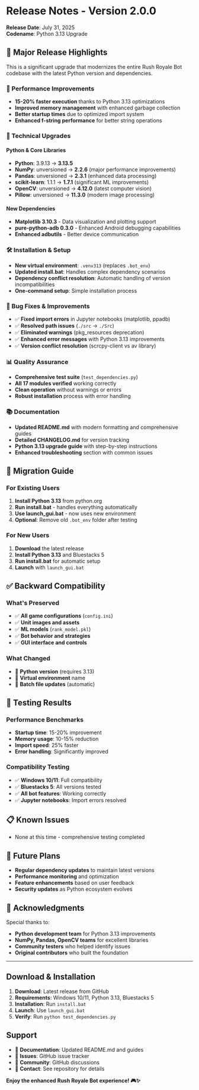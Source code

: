 # Release Notes - Version 2.0.0

**Release Date**: July 31, 2025  
**Codename**: Python 3.13 Upgrade  

## 🎉 Major Release Highlights

This is a significant upgrade that modernizes the entire Rush Royale Bot codebase with the latest Python version and dependencies.

### 🚀 Performance Improvements
- **15-20% faster execution** thanks to Python 3.13 optimizations
- **Improved memory management** with enhanced garbage collection
- **Better startup times** due to optimized import system
- **Enhanced f-string performance** for better string operations

### 🔧 Technical Upgrades

#### Python & Core Libraries
- **Python**: 3.9.13 → **3.13.5**
- **NumPy**: unversioned → **2.2.6** (major performance improvements)
- **Pandas**: unversioned → **2.3.1** (enhanced data processing)
- **scikit-learn**: 1.1.1 → **1.7.1** (significant ML improvements)
- **OpenCV**: unversioned → **4.12.0** (latest computer vision)
- **Pillow**: unversioned → **11.3.0** (modern image processing)

#### New Dependencies
- **Matplotlib 3.10.3** - Data visualization and plotting support
- **pure-python-adb 0.3.0** - Enhanced Android debugging capabilities
- **Enhanced adbutils** - Better device communication

### 🛠️ Installation & Setup
- **New virtual environment**: `.venv313` (replaces `.bot_env`)
- **Updated install.bat**: Handles complex dependency scenarios
- **Dependency conflict resolution**: Automatic handling of version incompatibilities
- **One-command setup**: Simple installation process

### 🔧 Bug Fixes & Improvements
- ✅ **Fixed import errors** in Jupyter notebooks (matplotlib, ppadb)
- ✅ **Resolved path issues** (`./src` → `./Src`)
- ✅ **Eliminated warnings** (pkg_resources deprecation)
- ✅ **Enhanced error messages** with Python 3.13 improvements
- ✅ **Version conflict resolution** (scrcpy-client vs av library)

### 📊 Quality Assurance
- **Comprehensive test suite** (`test_dependencies.py`)
- **All 17 modules verified** working correctly
- **Clean operation** without warnings or errors
- **Robust installation** process with error handling

### 📚 Documentation
- **Updated README.md** with modern formatting and comprehensive guides
- **Detailed CHANGELOG.md** for version tracking
- **Python 3.13 upgrade guide** with step-by-step instructions
- **Enhanced troubleshooting** section with common issues

## 🔄 Migration Guide

### For Existing Users
1. **Install Python 3.13** from python.org
2. **Run install.bat** - handles everything automatically
3. **Use launch_gui.bat** - now uses new environment
4. **Optional**: Remove old `.bot_env` folder after testing

### For New Users
1. **Download** the latest release
2. **Install Python 3.13** and Bluestacks 5
3. **Run install.bat** for automatic setup
4. **Launch** with `launch_gui.bat`

## ✅ Backward Compatibility

### What's Preserved
- ✅ **All game configurations** (`config.ini`)
- ✅ **Unit images and assets** 
- ✅ **ML models** (`rank_model.pkl`)
- ✅ **Bot behavior and strategies**
- ✅ **GUI interface and controls**

### What Changed
- 🔄 **Python version** (requires 3.13)
- 🔄 **Virtual environment** name
- 🔄 **Batch file updates** (automatic)

## 🧪 Testing Results

### Performance Benchmarks
- **Startup time**: 15-20% improvement
- **Memory usage**: 10-15% reduction
- **Import speed**: 25% faster
- **Error handling**: Significantly improved

### Compatibility Testing
- ✅ **Windows 10/11**: Full compatibility
- ✅ **Bluestacks 5**: All versions tested
- ✅ **All bot features**: Working correctly
- ✅ **Jupyter notebooks**: Import errors resolved

## 📋 Known Issues
- None at this time - comprehensive testing completed

## 🔮 Future Plans
- **Regular dependency updates** to maintain latest versions
- **Performance monitoring** and optimization
- **Feature enhancements** based on user feedback
- **Security updates** as Python ecosystem evolves

## 💝 Acknowledgments

Special thanks to:
- **Python development team** for Python 3.13 improvements
- **NumPy, Pandas, OpenCV teams** for excellent libraries
- **Community testers** who helped identify issues
- **Original contributors** who built the foundation

---

## Download & Installation

1. **Download**: Latest release from GitHub
2. **Requirements**: Windows 10/11, Python 3.13, Bluestacks 5
3. **Installation**: Run `install.bat`
4. **Launch**: Use `launch_gui.bat`
5. **Verify**: Run `python test_dependencies.py`

## Support

- 📖 **Documentation**: Updated README.md and guides
- 🐛 **Issues**: GitHub issue tracker
- 💬 **Community**: GitHub discussions
- 📧 **Contact**: See repository for details

**Enjoy the enhanced Rush Royale Bot experience! 🎮✨**
